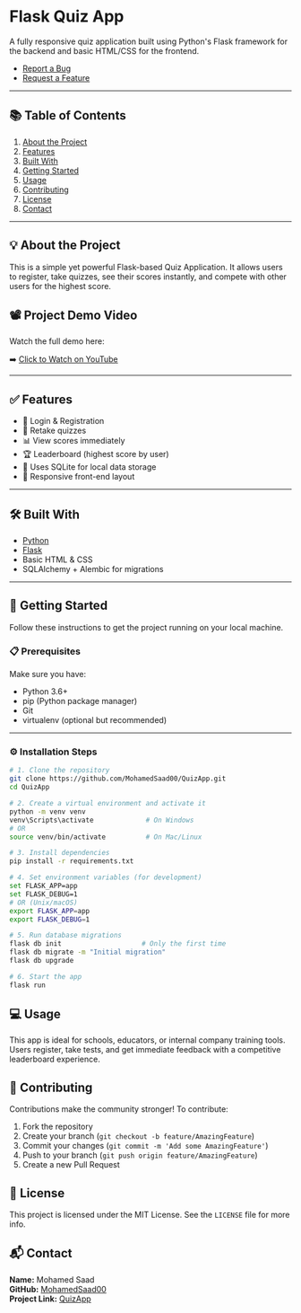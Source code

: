 # Flask Quiz App

A fully responsive quiz application built using Python's Flask framework for the backend and basic HTML/CSS for the frontend.

- [Report a Bug](https://github.com/MohamedSaad00/QuizApp/issues)
- [Request a Feature](https://github.com/MohamedSaad00/QuizApp/issues)

---

## 📚 Table of Contents

1. [About the Project](#💡-about-the-project)
2. [Features](#✅-features)
3. [Built With](#🛠️-built-with)
4. [Getting Started](#🚀-getting-started)
5. [Usage](#💻-usage)
6. [Contributing](#🤝-contributing)
7. [License](#📄-license)
8. [Contact](#📬-contact)

---

## 💡 About the Project

This is a simple yet powerful Flask-based Quiz Application. It allows users to register, take quizzes, see their scores instantly, and compete with other users for the highest score.

## 📽️ Project Demo Video

Watch the full demo here:

➡️ [Click to Watch on YouTube](https://youtu.be/vpatgXiygQ8)

---

## ✅ Features

- 🔐 Login & Registration
- 🔁 Retake quizzes
- 📊 View scores immediately
- 🏆 Leaderboard (highest score by user)
- 💾 Uses SQLite for local data storage
- 📱 Responsive front-end layout

---

## 🛠️ Built With

- [Python](https://www.python.org/)
- [Flask](https://flask.palletsprojects.com/)
- Basic HTML & CSS
- SQLAlchemy + Alembic for migrations

---

## 🚀 Getting Started

Follow these instructions to get the project running on your local machine.

### 📋 Prerequisites

Make sure you have:

- Python 3.6+
- pip (Python package manager)
- Git
- virtualenv (optional but recommended)

---

### ⚙️ Installation Steps

```bash
# 1. Clone the repository
git clone https://github.com/MohamedSaad00/QuizApp.git
cd QuizApp

# 2. Create a virtual environment and activate it
python -m venv venv
venv\Scripts\activate             # On Windows
# OR
source venv/bin/activate          # On Mac/Linux

# 3. Install dependencies
pip install -r requirements.txt

# 4. Set environment variables (for development)
set FLASK_APP=app
set FLASK_DEBUG=1
# OR (Unix/macOS)
export FLASK_APP=app
export FLASK_DEBUG=1

# 5. Run database migrations
flask db init                    # Only the first time
flask db migrate -m "Initial migration"
flask db upgrade

# 6. Start the app
flask run
```

## 💻 Usage

This app is ideal for schools, educators, or internal company training tools. Users register, take tests, and get immediate feedback with a competitive leaderboard experience.

## 🤝 Contributing

Contributions make the community stronger! To contribute:

1. Fork the repository
2. Create your branch (`git checkout -b feature/AmazingFeature`)
3. Commit your changes (`git commit -m 'Add some AmazingFeature'`)
4. Push to your branch (`git push origin feature/AmazingFeature`)
5. Create a new Pull Request

## 📄 License

This project is licensed under the MIT License. See the `LICENSE` file for more info.

## 📬 Contact

**Name:** Mohamed Saad  
**GitHub:** [MohamedSaad00](https://github.com/MohamedSaad00)  
**Project Link:** [QuizApp](https://github.com/MohamedSaad00/QuizApp)
